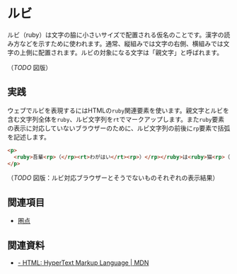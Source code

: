 # ルビ

ルビ（ruby）は文字の脇に小さいサイズで配置される仮名のことです。漢字の読み方などを示すために使われます。通常、縦組みでは文字の右側、横組みでは文字の上側に配置されます。ルビの対象になる文字は「親文字」と呼ばれます。

（*TODO* 図版）

## 実践

ウェブでルビを表現するにはHTMLの`ruby`関連要素を使います。親文字とルビを含む文字列全体を`ruby`、ルビ文字列を`rt`でマークアップします。また`ruby`要素の表示に対応していないブラウザーのために、ルビ文字列の前後に`rp`要素で括弧を記述します。

```html
<p>
  <ruby>吾輩<rp>（</rp><rt>わがはい</rt><rp>）</rp></ruby>は<ruby>猫<rp>（</rp><rt>ねこ</rt><rp>）</rp></ruby>である。
</p>
```

（*TODO* 図版：ルビ対応ブラウザーとそうでないものそれぞれの表示結果）

## 関連項目

- [圏点](./emphasis-dots.md)

## 関連資料

- [<ruby> - HTML: HyperText Markup Language | MDN](https://developer.mozilla.org/ja/docs/Web/HTML/Element/ruby)
